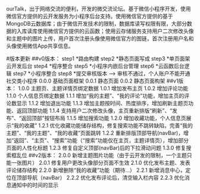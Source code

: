 ourTalk，出于网络交流的便利，开发的微交流论坛。基于微信小程序开发，使用微信官方提供的云开发服务为小程序后台支持。使用微信官方提供的基于MongoDB云数据库；由于微信开发技术的限制，数据库读写权限有限，大部分数据的入库读库使用微信官方提供的云函数；使用云存储服务支持用户二次修改头像和主题中的图片上传，用户首次注册头像使用微信官方的图链，首次注册用户名和头像使用微信App共享信息。

#版本更新
	##v0版本：
				step1	*路由构建
				step2	*静态页面写成
				step3	*单页面架云开发后台
				step4	*程序整合
				step5	*小程序内嵌后台管理
				step6	*云函数后台逻辑
				step7	*小程序整合
				step8	*提交审核版本	-->	审核不通过，个人账户不能开通社交类小程序
	              0.0.0 
	                    基础页面框架
	              0.0.1 
	                    静态页面
	              0.0.2 
	                    静态页面构架
	##v1版本：
	              1.0.0 
	                    主题页、主题详情页绑定数据
	              1.0.1 
	                    增加发布主页
	              1.0.2 
	                    增加评论功能
	              1.1.0 
	                    个人信息页绑定数据
	              1.1.1 
	                    增加“我的主题”、“我的评论”功能，增加主页的评论数显示
	              1.1.2 
	                    增加退出功能
	              1.1.3 
	                    增加主题按时间、热度排序，增加刷新主题页功能、返回顶部功能
	              1.1.4 
	                    支持用户二次修改头像，主页重新排版“刷新”、“发布”、“返回顶部”按钮布局
	              1.1.5 
	                    增加搜索功能
	              1.2.0 
	                    增加收藏功能，个人信息页展示“我的收藏”
	              1.2.1 
	                    优化收藏功能储存结构，修复搜索功能不跳转缺陷，完善“我的主题”、“我的主题”、“我的收藏”页面跳转
	              1.2.2 
	                    重新排版顶部导航(navBar)，增加“返回”、“主页”、“搜索”功能（“搜索”功能仅在主页，主题详情页），增加部分页面的人性化标题
	              1.2.3
	                    修复自定义顶部(navBar)后的下拉滑动问题
	              1.3.0
	                    修复搜索框乱位
	##v2版本：
	              2.0.0
	                    新增主题图片功能（由于云开发的限制，一个主题只能一张图片）
	              2.0.1
	                    修复用户更改头像部分页面不生效
	              2.1.0
	                    优化发布主题、发表评论储存结构
	              2.2.0
	                    新增删除“我的收藏”功能（期待...）
	              2.2.1
	                    新增消息中心，定位在顶部导航（navBar）
	              2.2.2
	                    优化发布评论后，清空输入栏内容
	              2.2.3
	                    优化消息通知中的时间的显示
